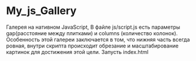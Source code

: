 # My_js_Gallery
Галерея на нативном JavaScript, В файле js/script.js есть параметры  gap(расстояние между плитками) и columns (количество колонок).
Особенность этой галереи заключается в том, что нижняя часть всегда ровная, 
внутри скрипта происходит обрезание и масштабирование картинок для достижения этой цели.
Запусть index.html
